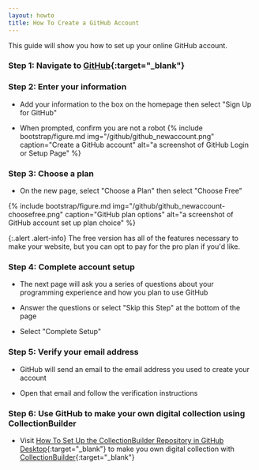 ```yaml
---
layout: howto
title: How To Create a GitHub Account
---
```


This guide will show you how to set up your online GitHub account.

### Step 1: Navigate to [GitHub](https://github.com/){:target="_blank"}

### Step 2: Enter your information

- Add your information to the box on the homepage then select "Sign Up for GitHub"

- When prompted, confirm you are not a robot
{% include bootstrap/figure.md img="/github/github_newaccount.png" caption="Create a GitHub account" alt="a screenshot of GitHub Login or Setup Page" %}

### Step 3: Choose a plan

- On the new page, select "Choose a Plan" then select "Choose Free"

{% include bootstrap/figure.md img="/github/github_newaccount-choosefree.png" caption="GitHub plan options" alt="a screenshot of GitHub account set up plan choice" %}
    
{:.alert .alert-info}
The free version has all of the features necessary to make your website, but you can opt to pay for the pro plan if you'd like.

### Step 4: Complete account setup

- The next page will ask you a series of questions about your programming experience and how you plan to use GitHub

- Answer the questions or select "Skip this Step" at the bottom of the page

- Select "Complete Setup"

### Step 5: Verify your email address

- GitHub will send an email to the email address you used to create your account

- Open that email and follow the verification instructions

### Step 6: Use GitHub to make your own digital collection using CollectionBuilder

- Visit [How To Set Up the CollectionBuilder Repository in GitHub Desktop](githubdesktoprepo.html){:target="_blank"} to make you own digital collection with [CollectionBuilder](https://collectionbuilder.github.io/){:target="_blank"}

